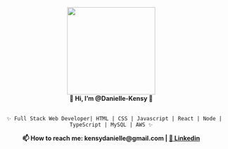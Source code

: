 <div align = "center">
<img src="https://picrew.me/shareImg/org/202206/54755_OglJ7zWg.png"  width="200" height="200" /> 
</div>
<div align = "center"> <strong> 👻 Hi, I’m @Danielle-Kensy 👻 </strong> </div> 
</BR>
  <div align = "center">

      ✨ Full Stack Web Developer| HTML | CSS | Javascript | React | Node | TypeScript | MySQL | AWS ✨
      
</div>

<div align = "center"> <strong> 📫 How to reach me: kensydanielle@gmail.com | <a href="https://www.linkedin.com/in/danielle-kensy-22ba91226/" target="_blank"> 🔹 Linkedin </a> </strong> </div> 

</BR>
